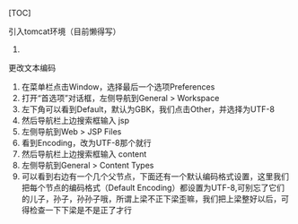 [TOC]

引入tomcat环境（目前懒得写）

1. 

更改文本编码

1. 在菜单栏点击Window，选择最后一个选项Preferences
2. 打开“首选项”对话框，左侧导航到General > Workspace
3. 左下角可以看到Default，默认为GBK，我们点击Other，并选择为UTF-8
4. 然后导航栏上边搜索框输入 jsp
5. 左侧导航到Web > JSP Files
6. 看到Encoding，改为UTF-8那个就行
7. 然后导航栏上边搜索框输入 content
8. 左侧导航到General > Content Types
9. 可以看到右边有一个几个父节点，下面还有一个默认编码格式设置，这里我们把每个节点的编码格式（Default Encoding）都设置为UTF-8,可别忘了它们的儿子，孙子，孙孙子哦，所谓上梁不正下梁歪嘛，我们把上梁整好以后，可得检查一下下梁是不是正了才行

